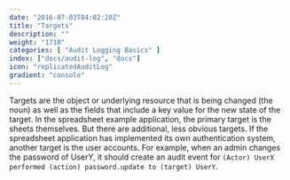```yaml
---
date: "2016-07-03T04:02:20Z"
title: "Targets"
description: ""
weight: "1710"
categories: [ "Audit Logging Basics" ]
index: ["docs/audit-log", "docs"]
icon: "replicatedAuditLog"
gradient: "console"
---
```


Targets are the object or underlying resource that is being changed (the noun) as well as the fields that include a key value for the new state of the target. In the spreadsheet example application, the primary target is the sheets themselves. But there are additional, less obvious targets. If the spreadsheet application has implemented its own authentication system, another target is the user accounts. For example, when an admin changes the password of UserY, it should create an audit event for `(Actor) UserX performed (action) password.update to (target) UserY`.
